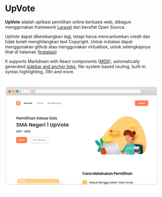 # UpVote

**UpVote** adalah aplikasi pemilihan online berbasis web, dibagun menggunakan framework [Laravel](https://laravel.com/) dan bersifat Open Source.  

UpVote dapat dikembangkan lagi, tetapi harus mencantumkan credit dan tidak boleh menghilangkan text Copyright. Untuk instalasi dapat menggunakan github atau menggunakan virtualbox, untuk selengkapnya lihat di halaman ([Instalasi](/Instalasi))

It supports Markdown with React components ([MDX](/mdx)), automatically generated [sidebar and anchor links](/docs/anchors), file-system based routing, built-in syntax highlighting, i18n and more.

![](/app.png)
